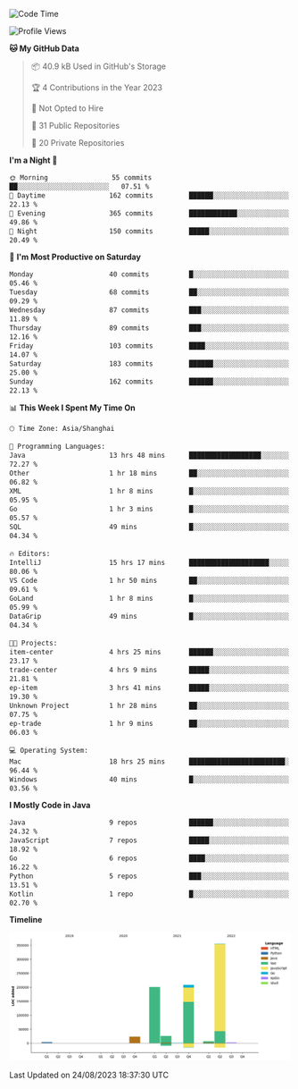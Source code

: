 <!--START_SECTION:waka-->
![Code Time](http://img.shields.io/badge/Code%20Time-2%2C023%20hrs%2016%20mins-blue)

![Profile Views](http://img.shields.io/badge/Profile%20Views-0-blue)

**🐱 My GitHub Data** 

> 📦 40.9 kB Used in GitHub's Storage 
 > 
> 🏆 4 Contributions in the Year 2023
 > 
> 🚫 Not Opted to Hire
 > 
> 📜 31 Public Repositories 
 > 
> 🔑 20 Private Repositories 
 > 
**I'm a Night 🦉** 

```text
🌞 Morning                55 commits          ██░░░░░░░░░░░░░░░░░░░░░░░   07.51 % 
🌆 Daytime                162 commits         ██████░░░░░░░░░░░░░░░░░░░   22.13 % 
🌃 Evening                365 commits         ████████████░░░░░░░░░░░░░   49.86 % 
🌙 Night                  150 commits         █████░░░░░░░░░░░░░░░░░░░░   20.49 % 
```
📅 **I'm Most Productive on Saturday** 

```text
Monday                   40 commits          █░░░░░░░░░░░░░░░░░░░░░░░░   05.46 % 
Tuesday                  68 commits          ██░░░░░░░░░░░░░░░░░░░░░░░   09.29 % 
Wednesday                87 commits          ███░░░░░░░░░░░░░░░░░░░░░░   11.89 % 
Thursday                 89 commits          ███░░░░░░░░░░░░░░░░░░░░░░   12.16 % 
Friday                   103 commits         ████░░░░░░░░░░░░░░░░░░░░░   14.07 % 
Saturday                 183 commits         ██████░░░░░░░░░░░░░░░░░░░   25.00 % 
Sunday                   162 commits         ██████░░░░░░░░░░░░░░░░░░░   22.13 % 
```


📊 **This Week I Spent My Time On** 

```text
🕑︎ Time Zone: Asia/Shanghai

💬 Programming Languages: 
Java                     13 hrs 48 mins      ██████████████████░░░░░░░   72.27 % 
Other                    1 hr 18 mins        ██░░░░░░░░░░░░░░░░░░░░░░░   06.82 % 
XML                      1 hr 8 mins         █░░░░░░░░░░░░░░░░░░░░░░░░   05.95 % 
Go                       1 hr 3 mins         █░░░░░░░░░░░░░░░░░░░░░░░░   05.57 % 
SQL                      49 mins             █░░░░░░░░░░░░░░░░░░░░░░░░   04.34 % 

🔥 Editors: 
IntelliJ                 15 hrs 17 mins      ████████████████████░░░░░   80.06 % 
VS Code                  1 hr 50 mins        ██░░░░░░░░░░░░░░░░░░░░░░░   09.61 % 
GoLand                   1 hr 8 mins         █░░░░░░░░░░░░░░░░░░░░░░░░   05.99 % 
DataGrip                 49 mins             █░░░░░░░░░░░░░░░░░░░░░░░░   04.34 % 

🐱‍💻 Projects: 
item-center              4 hrs 25 mins       ██████░░░░░░░░░░░░░░░░░░░   23.17 % 
trade-center             4 hrs 9 mins        █████░░░░░░░░░░░░░░░░░░░░   21.81 % 
ep-item                  3 hrs 41 mins       █████░░░░░░░░░░░░░░░░░░░░   19.30 % 
Unknown Project          1 hr 28 mins        ██░░░░░░░░░░░░░░░░░░░░░░░   07.75 % 
ep-trade                 1 hr 9 mins         ██░░░░░░░░░░░░░░░░░░░░░░░   06.03 % 

💻 Operating System: 
Mac                      18 hrs 25 mins      ████████████████████████░   96.44 % 
Windows                  40 mins             █░░░░░░░░░░░░░░░░░░░░░░░░   03.56 % 
```

**I Mostly Code in Java** 

```text
Java                     9 repos             ██████░░░░░░░░░░░░░░░░░░░   24.32 % 
JavaScript               7 repos             █████░░░░░░░░░░░░░░░░░░░░   18.92 % 
Go                       6 repos             ████░░░░░░░░░░░░░░░░░░░░░   16.22 % 
Python                   5 repos             ███░░░░░░░░░░░░░░░░░░░░░░   13.51 % 
Kotlin                   1 repo              █░░░░░░░░░░░░░░░░░░░░░░░░   02.70 % 
```



**Timeline**

![Lines of Code chart](https://raw.githubusercontent.com/youtiaoguagua/youtiaoguagua/master/assets/bar_graph.png)


 Last Updated on 24/08/2023 18:37:30 UTC
<!--END_SECTION:waka-->